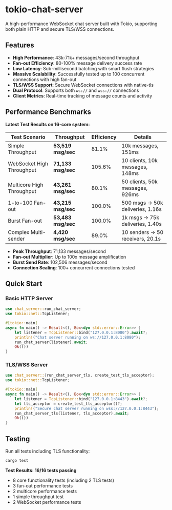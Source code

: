 # tokio-chat-server

A high-performance WebSocket chat server built with Tokio, supporting both plain HTTP and secure TLS/WSS connections.

## Features

- **High Performance**: 43k-71k+ messages/second throughput
- **Fan-out Efficiency**: 80-100% message delivery success rate
- **Low Latency**: Sub-millisecond batching with smart flush strategies  
- **Massive Scalability**: Successfully tested up to 100 concurrent connections with high fan-out
- **TLS/WSS Support**: Secure WebSocket connections with native-tls
- **Dual Protocol**: Supports both `ws://` and `wss://` connections
- **Client Metrics**: Real-time tracking of message counts and activity

## Performance Benchmarks

**Latest Test Results on 16-core system:**

| Test Scenario | Throughput | Efficiency | Details |
|---------------|------------|------------|---------|
| Simple Throughput | **53,519 msg/sec** | 81.1% | 10k messages, 151ms |
| WebSocket High Throughput | **71,133 msg/sec** | 105.6% | 10 clients, 10k messages, 148ms |
| Multicore High Throughput | **43,261 msg/sec** | 80.1% | 50 clients, 50k messages, 926ms |
| 1-to-100 Fan-out | **43,215 msg/sec** | 100.0% | 500 msgs → 50k deliveries, 1.16s |
| Burst Fan-out | **53,483 msg/sec** | 100.0% | 1k msgs → 75k deliveries, 1.40s |  
| Complex Multi-sender | **4,420 msg/sec** | 89.0% | 10 senders → 50 receivers, 20.1s |

- **Peak Throughput**: 71,133 messages/second
- **Fan-out Multiplier**: Up to 100x message amplification
- **Burst Send Rate**: 102,506 messages/second
- **Connection Scaling**: 100+ concurrent connections tested

## Quick Start

### Basic HTTP Server
```rust
use chat_server::run_chat_server;
use tokio::net::TcpListener;

#[tokio::main]
async fn main() -> Result<(), Box<dyn std::error::Error>> {
    let listener = TcpListener::bind("127.0.0.1:8080").await?;
    println!("Chat server running on ws://127.0.0.1:8080");
    run_chat_server(listener).await;
    Ok(())
}
```

### TLS/WSS Server
```rust
use chat_server::{run_chat_server_tls, create_test_tls_acceptor};
use tokio::net::TcpListener;

#[tokio::main]
async fn main() -> Result<(), Box<dyn std::error::Error>> {
    let listener = TcpListener::bind("127.0.0.1:8443").await?;
    let tls_acceptor = create_test_tls_acceptor()?;
    println!("Secure chat server running on wss://127.0.0.1:8443");
    run_chat_server_tls(listener, tls_acceptor).await;
    Ok(())
}
```

## Testing

Run all tests including TLS functionality:
```bash
cargo test
```

**Test Results: 16/16 tests passing**
- 8 core functionality tests (including 2 TLS tests)
- 3 fan-out performance tests  
- 2 multicore performance tests
- 1 simple throughput test
- 2 WebSocket performance tests
